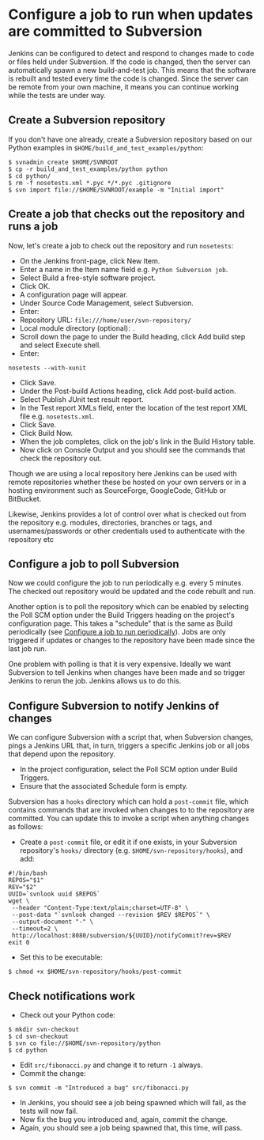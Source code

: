 Configure a job to run when updates are committed to Subversion
===============================================================

Jenkins can be configured to detect and respond to changes made to code or files held under Subversion. If the code is changed, then the server can automatically spawn a new build-and-test job. This means that the software is rebuilt and tested every time the code is changed. Since the server can be remote from your own machine, it means you can continue working while the tests are under way.

Create a Subversion repository
------------------------------

If you don't have one already, create a Subversion repository based on our Python examples in `$HOME/build_and_test_examples/python`:

```
$ svnadmin create $HOME/SVNROOT
$ cp -r build_and_test_examples/python python
$ cd python/
$ rm -f nosetests.xml *.pyc */*.pyc .gitignore 
$ svn import file://$HOME/SVNROOT/example -m "Initial import"
```

Create a job that checks out the repository and runs a job
----------------------------------------------------------

Now, let's create a job to check out the repository and run `nosetests`:

* On the Jenkins front-page, click New Item.
* Enter a name in the Item name field e.g. `Python Subversion job`.
* Select Build a free-style software project.
* Click OK.
* A configuration page will appear.
* Under Source Code Management, select Subversion.
* Enter:
 * Repository URL: `file:///home/user/svn-repository/`
 * Local module directory (optional): `.`
* Scroll down the page to under the Build heading, click Add build step and select Execute shell.
* Enter:

```
nosetests --with-xunit
```

* Click Save.
* Under the Post-build Actions heading, click Add post-build action.
* Select Publish JUnit test result report.
* In the Test report XMLs field, enter the location of the test report XML file e.g. `nosetests.xml`.
* Click Save.
* Click Build Now.
* When the job completes, click on the job's link in the Build History table.
* Now click on Console Output and you should see the commands that check the repository out.

Though we are using a local repository here Jenkins can be used with remote repositories whether these be hosted on your own servers or in a hosting environment such as SourceForge, GoogleCode, GitHub or BitBucket. 

Likewise, Jenkins provides a lot of control over what is checked out from the repository e.g. modules, directories, branches or tags, and usernames/passwords or other credentials used to authenticate with the repository etc

Configure a job to poll Subversion
----------------------------------

Now we could configure the job to run periodically e.g. every 5 minutes. The checked out repository would be updated and the code rebuilt and run. 

Another option is to poll the repository which can be enabled by selecting the Poll SCM option under the Build Triggers heading on the project's configuration page. This takes a "schedule" that is the same as Build periodically (see [Configure a job to run periodically](./Periodic.md)). Jobs are only triggered if updates or changes to the repository have been made since the last job run.

One problem with polling is that it is very expensive. Ideally we want Subversion to tell Jenkins when changes have been made and so trigger Jenkins to rerun the job. Jenkins allows us to do this.

Configure Subversion to notify Jenkins of changes
-------------------------------------------------

We can configure Subversion with a script that, when Subversion changes, pings a Jenkins URL that, in turn, triggers a specific Jenkins job or all jobs that depend upon the repository.

* In the project configuration, select the Poll SCM option under Build Triggers. 
* Ensure that the associated Schedule form is empty.

Subversion has a `hooks` directory which can hold a `post-commit` file, which contains commands that are invoked when changes to to the repository are committed. You can update this to invoke a script when anything changes as follows:

 * Create a `post-commit` file, or edit it if one exists, in your Subversion repository's `hooks/` directory (e.g. `$HOME/svn-repository/hooks`), and add:

```
#!/bin/bash
REPOS="$1"
REV="$2"
UUID=`svnlook uuid $REPOS`
wget \
 --header "Content-Type:text/plain;charset=UTF-8" \
 --post-data "`svnlook changed --revision $REV $REPOS`" \
 --output-document "-" \
 --timeout=2 \
 http://localhost:8080/subversion/${UUID}/notifyCommit?rev=$REV 
exit 0
```

* Set this to be executable:

```
$ chmod +x $HOME/svn-repository/hooks/post-commit
```

Check notifications work
------------------------

* Check out your Python code:

```
$ mkdir svn-checkout
$ cd svn-checkout
$ svn co file://$HOME/svn-repository/python
$ cd python
```

* Edit `src/fibonacci.py` and change it to return `-1` always.
* Commit the change:

```
$ svn commit -m "Introduced a bug" src/fibonacci.py
```

* In Jenkins, you should see a job being spawned which will fail, as the tests will now fail.
* Now fix the bug you introduced and, again, commit the change.
* Again, you should see a job being spawned that, this time, will pass.
